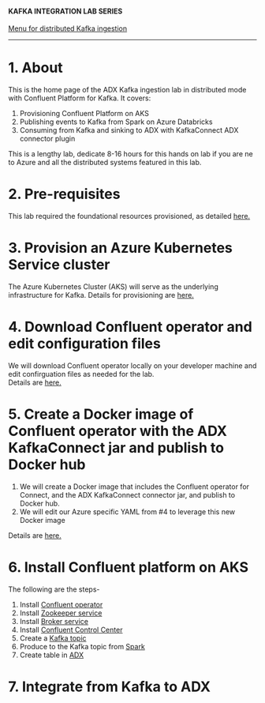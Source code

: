 #### KAFKA INTEGRATION LAB SERIES

[Menu for distributed Kafka ingestion](../README.md)
<hr>

# 1. About

This is the home page of the ADX Kafka ingestion lab in distributed mode with Confluent Platform for Kafka.
It covers:
1.  Provisioning Confluent Platform on AKS
2.  Publishing events to Kafka from Spark on Azure Databricks
3.  Consuming from Kafka and sinking to ADX with KafkaConnect ADX connector plugin

This is a lengthy lab, dedicate 8-16 hours for this hands on lab if you are ne to Azure and all the distributed systems featured in this lab.

# 2. Pre-requisites

This lab required the foundational resources provisioned, as detailed [here.](../common/README.md)

# 3. Provision an Azure Kubernetes Service cluster
The Azure Kubernetes Cluster (AKS) will serve as the underlying infrastructure for Kafka.  Details for provisioning are [here.](create-aks.md)

# 4. Download Confluent operator and edit configuration files 
We will download Confluent operator locally on your developer machine and edit confirguation files as needed for the lab.  <br>
Details are [here.](download-operator.md)

# 5. Create a Docker image of Confluent operator with the ADX KafkaConnect jar and publish to Docker hub
1. We will create a Docker image that includes the Confluent operator for Connect, and the ADX KafkaConnect connector jar, and publish to Docker hub.
2.  We will edit our Azure specific YAML from #4 to leverage this new Docker image

Details are [here.](bake-connector-image.md)


# 6. Install Confluent platform on AKS
The following are the steps-
1.  Install [Confluent operator](install-operator.md)
2.  Install [Zookeeper service](install-zookeeper.md)
3.  Install [Broker service](install-broker.md)
4.  Install [Confluent Control Center](install-control-center.md)
5.  Create a [Kafka topic](create-kafka-topic.md)
6.  Produce to the Kafka topic from [Spark](produce-to-kafka.md)
7.  Create table in [ADX](create-adx-table.md)

# 7. Integrate from Kafka to ADX





